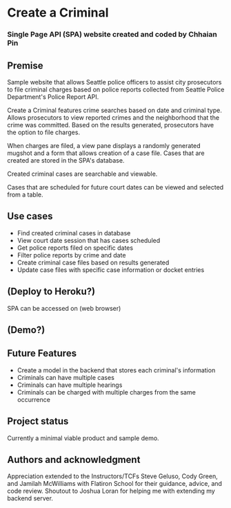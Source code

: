 # Create a Criminal
### Single Page API (SPA) website created and coded by Chhaian Pin

## Premise
Sample website that allows Seattle police officers to assist city prosecutors to file criminal charges based on police reports collected from Seattle Police Department's Police Report API.

Create a Criminal features crime searches based on date and criminal type. Allows prosecutors to view reported crimes and the neighborhood that the crime was committed. Based on the results generated, prosecutors have the option to file charges.

When charges are filed, a view pane displays a randomly generated mugshot and a form that allows creation of a case file. Cases that are created are stored in the SPA's database.

Created criminal cases are searchable and viewable.

Cases that are scheduled for future court dates can be viewed and selected from a table.

## Use cases
* Find created criminal cases in database
* View court date session that has cases scheduled
* Get police reports filed on specific dates
* Filter police reports by crime and date
* Create criminal case files based on results generated
* Update case files with specific case information or docket entries

## (Deploy to Heroku?)
SPA can be accessed on (web browser)

## (Demo?)

## Future Features
* Create a model in the backend that stores each criminal's information
* Criminals can have multiple cases
* Criminals can have multiple hearings
* Criminals can be charged with multiple charges from the same occurrence

## Project status
Currently a minimal viable product and sample demo.

## Authors and acknowledgment
Appreciation extended to the Instructors/TCFs Steve Geluso, Cody Green, and Jamilah McWilliams with Flatiron School for their guidance, advice, and code review. Shoutout to Joshua Loran for helping me with extending my backend server.
